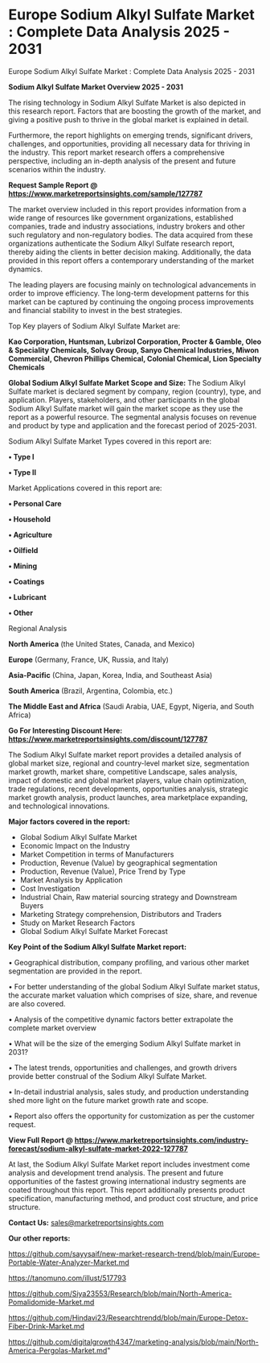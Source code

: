 # Europe Sodium Alkyl Sulfate Market : Complete Data Analysis 2025 - 2031
Europe Sodium Alkyl Sulfate Market : Complete Data Analysis 2025 - 2031

<Strong> Sodium Alkyl Sulfate Market Overview 2025 - 2031</strong>

The rising technology in Sodium Alkyl Sulfate Market is also depicted in this research report. Factors that are boosting the growth of the market, and giving a positive push to thrive in the global market is explained in detail.

Furthermore, the report highlights on emerging trends, significant drivers, challenges, and opportunities, providing all necessary data for thriving in the industry. This report market research offers a comprehensive perspective, including an in-depth analysis of the present and future scenarios within the industry.

<strong>Request Sample Report @ <a href=https://www.marketreportsinsights.com/sample/127787>https://www.marketreportsinsights.com/sample/127787</a></strong>

The market overview included in this report provides information from a wide range of resources like government organizations, established companies, trade and industry associations, industry brokers and other such regulatory and non-regulatory bodies. The data acquired from these organizations authenticate the Sodium Alkyl Sulfate research report, thereby aiding the clients in better decision making. Additionally, the data provided in this report offers a contemporary understanding of the market dynamics.

The leading players are focusing mainly on technological advancements in order to improve efficiency. The long-term development patterns for this market can be captured by continuing the ongoing process improvements and financial stability to invest in the best strategies.

Top Key players of Sodium Alkyl Sulfate Market are:

<strong>Kao Corporation, Huntsman, Lubrizol Corporation, Procter & Gamble, Oleo & Speciality Chemicals, Solvay Group, Sanyo Chemical Industries, Miwon Commercial, Chevron Phillips Chemical, Colonial Chemical, Lion Specialty Chemicals</strong>

<strong><b>Global Sodium Alkyl Sulfate Market Scope and Size:</b></strong>
The Sodium Alkyl Sulfate market is declared segment by company, region (country), type, and application. Players, stakeholders, and other participants in the global Sodium Alkyl Sulfate market will gain the market scope as they use the report as a powerful resource. The segmental analysis focuses on revenue and product by type and application and the forecast period of 2025-2031.

Sodium Alkyl Sulfate Market Types covered in this report are:

<strong>• Type I

• Type II</strong>

Market Applications covered in this report are:

<strong>• Personal Care

• Household

• Agriculture

• Oilfield

• Mining

• Coatings

• Lubricant

• Other</strong> 

Regional Analysis

<strong>North America</strong> (the United States, Canada, and Mexico)

<strong>Europe</strong> (Germany, France, UK, Russia, and Italy)

<strong>Asia-Pacific</strong> (China, Japan, Korea, India, and Southeast Asia)

<strong>South America</strong> (Brazil, Argentina, Colombia, etc.)

<strong>The Middle East and Africa</strong> (Saudi Arabia, UAE, Egypt, Nigeria, and South Africa)

<strong>Go For Interesting Discount Here: <a href=https://www.marketreportsinsights.com/discount/127787>https://www.marketreportsinsights.com/discount/127787</a></strong>

The Sodium Alkyl Sulfate market report provides a detailed analysis of global market size, regional and country-level market size, segmentation market growth, market share, competitive Landscape, sales analysis, impact of domestic and global market players, value chain optimization, trade regulations, recent developments, opportunities analysis, strategic market growth analysis, product launches, area marketplace expanding, and technological innovations.

<strong><b>Major factors covered in the report:</b></strong>
<ul>
  <li>Global Sodium Alkyl Sulfate Market </li>
  <li>Economic Impact on the Industry</li>
  <li>Market Competition in terms of Manufacturers</li>
  <li>Production, Revenue (Value) by geographical segmentation</li>
  <li>Production, Revenue (Value), Price Trend by Type</li>
  <li>Market Analysis by Application</li>
  <li>Cost Investigation</li>
  <li>Industrial Chain, Raw material sourcing strategy and Downstream Buyers</li>
  <li>Marketing Strategy comprehension, Distributors and Traders</li>
  <li>Study on Market Research Factors</li>
  <li>Global Sodium Alkyl Sulfate Market Forecast</li>
</ul>

<strong><b>Key Point of the Sodium Alkyl Sulfate Market report:</b></strong>

• Geographical distribution, company profiling, and various other market segmentation are provided in the report.

• For better understanding of the global Sodium Alkyl Sulfate market status, the accurate market valuation which comprises of size, share, and revenue are also covered.

• Analysis of the competitive dynamic factors better extrapolate the complete market overview

• What will be the size of the emerging Sodium Alkyl Sulfate market in 2031?

• The latest trends, opportunities and challenges, and growth drivers provide better construal of the Sodium Alkyl Sulfate Market.

• In-detail industrial analysis, sales study, and production understanding shed more light on the future market growth rate and scope.

• Report also offers the opportunity for customization as per the customer request.

<strong><b>View Full Report @ <a href=https://www.marketreportsinsights.com/industry-forecast/sodium-alkyl-sulfate-market-2022-127787>https://www.marketreportsinsights.com/industry-forecast/sodium-alkyl-sulfate-market-2022-127787</a></b></strong>


At last, the Sodium Alkyl Sulfate Market report includes investment come analysis and development trend analysis. The present and future opportunities of the fastest growing international industry segments are coated throughout this report. This report additionally presents product specification, manufacturing method, and product cost structure, and price structure.

<strong>Contact Us:</strong>
sales@marketreportsinsights.com

<strong>Our other reports:</strong>

<a href=https://github.com/sayysaif/new-market-research-trend/blob/main/Europe-Portable-Water-Analyzer-Market.md>https://github.com/sayysaif/new-market-research-trend/blob/main/Europe-Portable-Water-Analyzer-Market.md</a>

<a href=https://tanomuno.com/illust/517793>https://tanomuno.com/illust/517793</a>

<a href=https://github.com/Siya23553/Research/blob/main/North-America-Pomalidomide-Market.md>https://github.com/Siya23553/Research/blob/main/North-America-Pomalidomide-Market.md</a>

<a href=https://github.com/Hindavi23/Researchtrendd/blob/main/Europe-Detox-Fiber-Drink-Market.md>https://github.com/Hindavi23/Researchtrendd/blob/main/Europe-Detox-Fiber-Drink-Market.md</a>

<a href=https://github.com/digitalgrowth4347/marketing-analysis/blob/main/North-America-Pergolas-Market.md>https://github.com/digitalgrowth4347/marketing-analysis/blob/main/North-America-Pergolas-Market.md</a>"
